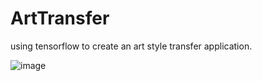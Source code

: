 # ArtTransfer
using tensorflow to create an art style transfer application. 

![image](https://user-images.githubusercontent.com/16550634/111083122-3add7780-84e2-11eb-8703-97e54f1fcef6.png)
